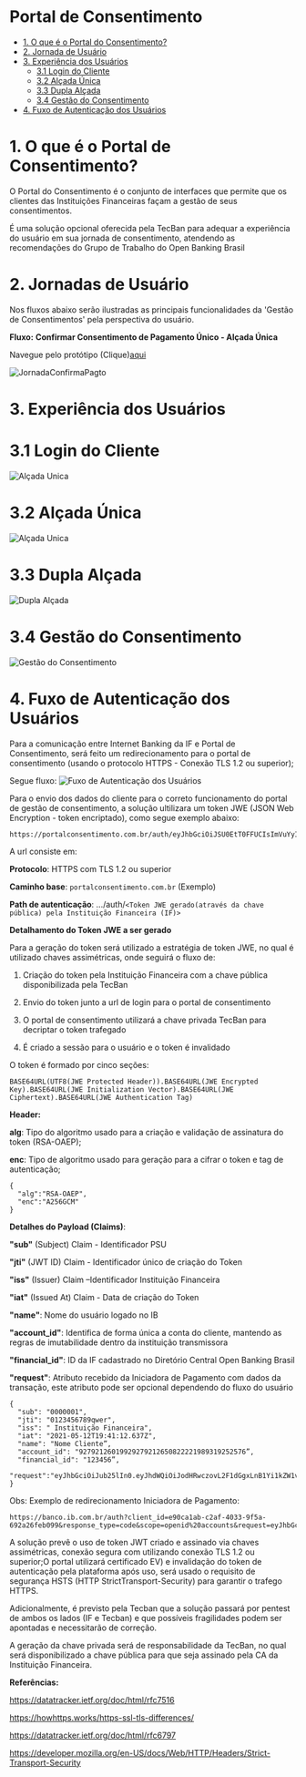 # Portal de Consentimento 
- [1. O que é o Portal do Consentimento?](#1-o-que-e-o-portal-do-consentimento-?)
- [2. Jornada de Usuário](#2-jornada-de-usuario)
- [3. Experiência dos Usuários](#7-experiência-dos-usuários)
  - [3.1 Login do Cliente](#28-login-do-cliente)
  - [3.2 Alçada Única](#31-alçada-única)
  - [3.3 Dupla Alçada](#34-dupla-alçada)
  - [3.4 Gestão do Consentimento](#37-gestão-do-consentimento)
- [4. Fuxo de Autenticação dos Usuários](#40-autenticacao-usuario)


# 1. O que é o Portal de Consentimento?
O Portal do Consentimento é o conjunto de interfaces que permite que os clientes das Instituições Financeiras façam a gestão de seus consentimentos. 

É uma solução opcional oferecida pela TecBan para adequar a experiência do usuário em sua jornada de consentimento, atendendo as recomendações do Grupo de Trabalho do Open Banking Brasil

# 2. Jornadas de Usuário
Nos fluxos abaixo serão ilustradas as principais funcionalidades da 'Gestão de Consentimentos' pela perspectiva do usuário.

**Fluxo:** **Confirmar Consentimento de Pagamento Único - Alçada Única**

Navegue pelo protótipo (Clique)[aqui](https://www.figma.com/proto/aWwbavLPVAbx0H2AdnSQxi/Untitled?node-id=1%3A387&scaling=min-zoom&page-id=0%3A1)

![JornadaConfirmaPagto](../images/JornadaConfirmaPagtoUnico01.png)

# 3. Experiência dos Usuários

# 3.1 Login do Cliente
![Alçada Unica](../images/imagem_30.jpg)

# 3.2 Alçada Única
![Alçada Unica](../images/imagem_28.jpg)

# 3.3 Dupla Alçada
![Dupla Alçada](../images/imagem_29.jpg)

# 3.4 Gestão do Consentimento
![Gestão do Consentimento](../images/imagem_31.jpg)

# 4. Fuxo de Autenticação dos Usuários


Para a comunicação entre Internet Banking da IF e Portal de Consentimento, será feito um
redirecionamento para o portal de consentimento (usando o protocolo HTTPS - Conexão TLS 1.2
ou superior);

Segue fluxo:
![Fuxo de Autenticação dos Usuários](../images/autenticacao-ib-portal.png)

Para o envio dos dados do cliente para o correto funcionamento do portal de gestão de consentimento, a solução ultilizara um token JWE (JSON Web Encryption - token encriptado), como segue exemplo abaixo:

````
https://portalconsentimento.com.br/auth/eyJhbGciOiJSU0EtT0FFUCIsImVuYyI6IkEyNTZHQ00ifQOKOa...
````

A url consiste em:

**Protocolo**: HTTPS com TLS 1.2 ou superior

**Caminho base**: `portalconsentimento.com.br` (Exemplo)

**Path de autenticação**: .../auth/`<Token JWE gerado(através da chave pública) pela Instituição Financeira (IF)>`

**Detalhamento do Token JWE a ser gerado**

Para a geração do token será utilizado a estratégia de token JWE, no qual é utilizado chaves
assimétricas, onde seguirá o fluxo de:

1. Criação do token pela Instituição Financeira com a chave pública disponibilizada pela TecBan

2. Envio do token junto a url de login para o portal de consentimento

3. O portal de consentimento utilizará a chave privada TecBan para decriptar o token trafegado

4. É criado a sessão para o usuário e o token é invalidado

O token é formado por cinco seções:
````
BASE64URL(UTF8(JWE Protected Header)).BASE64URL(JWE Encrypted Key).BASE64URL(JWE Initialization Vector).BASE64URL(JWE Ciphertext).BASE64URL(JWE Authentication Tag)
````

**Header:**

**alg**: Tipo do algoritmo usado para a criação e validação de assinatura do token (RSA-OAEP);

**enc**: Tipo de algoritmo usado para geração para a cifrar o token e tag de autenticação;

```
{
  "alg":"RSA-OAEP",
  "enc":"A256GCM"
}
```

**Detalhes do Payload (Claims)**:

**"sub"** (Subject) Claim - Identificador PSU

**"jti"** (JWT ID) Claim - Identificador único de criação do Token

**"iss"** (Issuer) Claim –Identificador Instituição Financeira

**"iat"** (Issued At) Claim - Data de criação do Token

**"name"**: Nome do usuário logado no IB

**"account_id"**: Identifica de forma única a conta do cliente, mantendo as regras de imutabilidade dentro da instituição transmissora

**"financial_id"**: ID da IF cadastrado no Diretório Central Open Banking Brasil

**"request"**: Atributo recebido da Iniciadora de Pagamento com dados da transação, este atributo pode ser opcional dependendo do fluxo do usuário

```
{
  "sub": "0000001",
  "jti": "0123456789qwer",
  "iss": " Instituição Financeira",
  "iat": "2021-05-12T19:41:12.637Z",
  "name": "Nome Cliente”,
  "account_id": "92792126019929279212650822221989319252576”,
  "financial_id": "123456”,
  "request":"eyJhbGciOiJub25lIn0.eyJhdWQiOiJodHRwczovL2F1dGgxLnB1Yi1kZW1vMS5kZXYu...”
} 
```

Obs: Exemplo de redirecionamento Iniciadora de Pagamento:

```
https://banco.ib.com.br/auth?client_id=e90ca1ab-c2af-4033-9f5a-692a26feb099&response_type=code&scope=openid%20accounts&request=eyJhbGciOiJub25lIn0.eyJhdWQiOiJodHRwczovL2F1dGgxLnB1Yi1kZW1vMS...
```

A solução prevê o uso de token JWT criado e assinado via chaves assimétricas, conexão segura
com utilizando conexão TLS 1.2 ou superior;O portal utilizará certificado EV) e invalidação do token de
autenticação pela plataforma após uso, será usado o requisito de segurança HSTS (HTTP StrictTransport-Security) para garantir o trafego HTTPS.

Adicionalmente, é previsto pela Tecban que a solução passará por pentest de ambos os lados
(IF e Tecban) e que possíveis fragilidades podem ser apontadas e necessitarão de correção.

A geração da chave privada será de responsabilidade da TecBan, no qual será
disponibilizado a chave pública para que seja assinado pela CA da Instituição Financeira.

**Referências:**

https://datatracker.ietf.org/doc/html/rfc7516

https://howhttps.works/https-ssl-tls-differences/

https://datatracker.ietf.org/doc/html/rfc6797

https://developer.mozilla.org/en-US/docs/Web/HTTP/Headers/Strict-Transport-Security